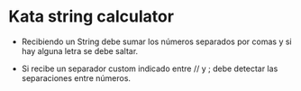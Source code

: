 # Kata string calculator

- Recibiendo un String debe sumar los números separados por comas y si hay alguna letra se debe saltar.

- Si recibe un separador custom indicado entre // y ; debe detectar las separaciones entre números.